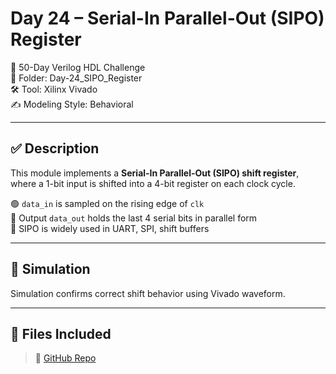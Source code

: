 # Day 24 – Serial-In Parallel-Out (SIPO) Register

📅 50-Day Verilog HDL Challenge  
📁 Folder: Day-24_SIPO_Register  
🛠️ Tool: Xilinx Vivado  
✍️ Modeling Style: Behavioral

---

## ✅ Description

This module implements a **Serial-In Parallel-Out (SIPO) shift register**, where a 1-bit input is shifted into a 4-bit register on each clock cycle.

🟢 `data_in` is sampled on the rising edge of `clk`  
🔁 Output `data_out` holds the last 4 serial bits in parallel form  
🔁 SIPO is widely used in UART, SPI, shift buffers

---

## 🧪 Simulation

Simulation confirms correct shift behavior using Vivado waveform.

---

## 📂 Files Included

> 🔗 [GitHub Repo](https://github.com/dedeep-vlsi-fe-engg/verilog-50day-challenge.git)
